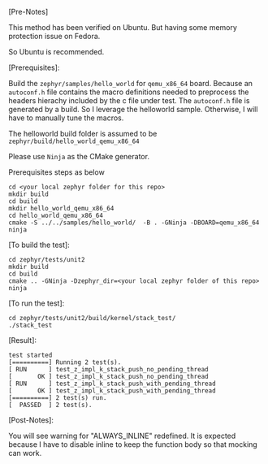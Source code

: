 [Pre-Notes]

This method has been verified on Ubuntu. But having some memory protection issue on Fedora.

So Ubuntu is recommended.

[Prerequisites]:

Build the `zephyr/samples/hello_world` for `qemu_x86_64` board. Because an `autoconf.h` file contains the macro definitions needed to preprocess the headers hierachy included by the c file under test. The `autoconf.h` file is generated by a build. So I leverage the helloworld sample. Otherwise, I will have to manually tune the macros.

The helloworld build folder is assumed to be `zephyr/build/hello_world_qemu_x86_64`

Please use `Ninja` as the CMake generator.

Prerequisites steps as below

```
cd <your local zephyr folder for this repo>
mkdir build
cd build
mkdir hello_world_qemu_x86_64
cd hello_world_qemu_x86_64
cmake -S ../../samples/hello_world/  -B . -GNinja -DBOARD=qemu_x86_64
ninja
```



[To build the test]:

```
cd zephyr/tests/unit2
mkdir build
cd build
cmake .. -GNinja -Dzephyr_dir=<your local zephyr folder of this repo>
ninja
```

[To run the test]:

```
cd zephyr/tests/unit2/build/kernel/stack_test/
./stack_test
```

[Result]:

```
test started
[==========] Running 2 test(s).
[ RUN      ] test_z_impl_k_stack_push_no_pending_thread
[       OK ] test_z_impl_k_stack_push_no_pending_thread
[ RUN      ] test_z_impl_k_stack_push_with_pending_thread
[       OK ] test_z_impl_k_stack_push_with_pending_thread
[==========] 2 test(s) run.
[  PASSED  ] 2 test(s).
```

[Post-Notes]:

You will see warning for "ALWAYS_INLINE" redefined.
It is expected because I have to disable inline to keep the function body so that mocking can work.
